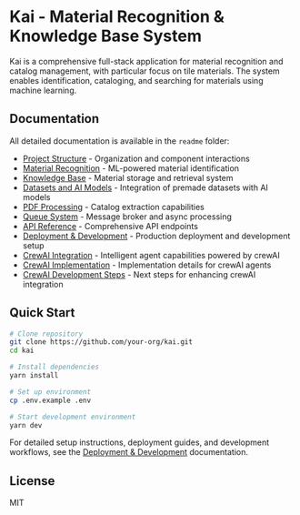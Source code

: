 # Kai - Material Recognition & Knowledge Base System

Kai is a comprehensive full-stack application for material recognition and catalog management, with particular focus on tile materials. The system enables identification, cataloging, and searching for materials using machine learning.

## Documentation

All detailed documentation is available in the `readme` folder:

- [Project Structure](./folder-structure.md) - Organization and component interactions
- [Material Recognition](./material-recognition.md) - ML-powered material identification
- [Knowledge Base](./knowledge-base.md) - Material storage and retrieval system
- [Datasets and AI Models](./datasets-and-models.md) - Integration of premade datasets with AI models
- [PDF Processing](./pdf-processing.md) - Catalog extraction capabilities
- [Queue System](./queue-system.md) - Message broker and async processing
- [API Reference](./api-reference.md) - Comprehensive API endpoints
- [Deployment & Development](./deployment-and-development.md) - Production deployment and development setup
- [CrewAI Integration](./agents-crewai.md) - Intelligent agent capabilities powered by crewAI
- [CrewAI Implementation](./agents-crewai-implementation.md) - Implementation details for crewAI agents
- [CrewAI Development Steps](./agents-crewai-next-steps.md) - Next steps for enhancing crewAI integration

## Quick Start

```bash
# Clone repository
git clone https://github.com/your-org/kai.git
cd kai

# Install dependencies
yarn install

# Set up environment
cp .env.example .env

# Start development environment
yarn dev
```

For detailed setup instructions, deployment guides, and development workflows, see the [Deployment & Development](./deployment-and-development.md) documentation.

## License

MIT